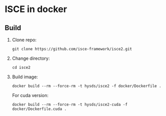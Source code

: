 # ISCE in docker

## Build

1. Clone repo:
   ```
   git clone https://github.com/isce-framework/isce2.git
   ```
1. Change directory:
   ```
   cd isce2
   ```
1. Build image:
   ```
   docker build --rm --force-rm -t hysds/isce2 -f docker/Dockerfile .
   ```
   For cuda version:
   ```
   docker build --rm --force-rm -t hysds/isce2-cuda -f docker/Dockerfile.cuda .
   ```
